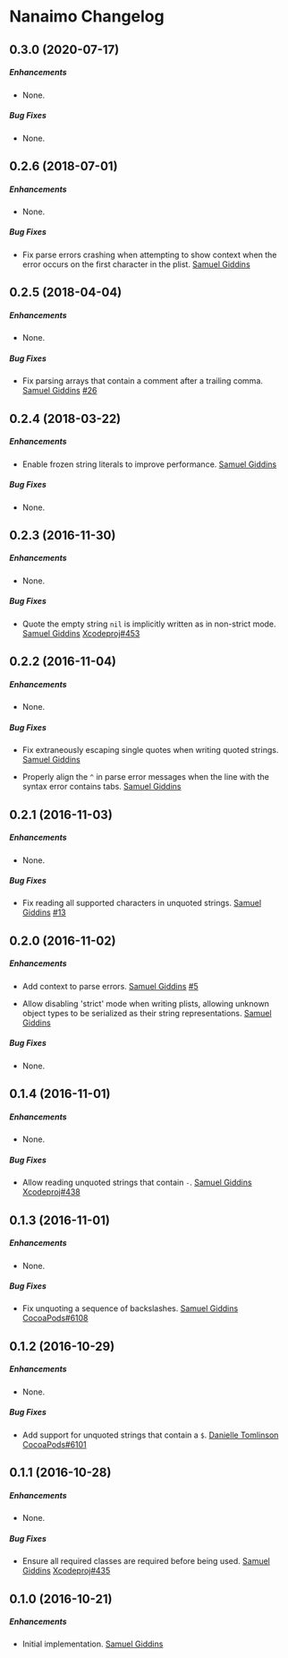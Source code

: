 # Nanaimo Changelog

## 0.3.0 (2020-07-17)

##### Enhancements

* None.

##### Bug Fixes

* None.


## 0.2.6 (2018-07-01)

##### Enhancements

* None.

##### Bug Fixes

* Fix parse errors crashing when attempting to show context when the error
  occurs on the first character in the plist.
  [Samuel Giddins](https://github.com/segiddins)


## 0.2.5 (2018-04-04)

##### Enhancements

* None.

##### Bug Fixes

* Fix parsing arrays that contain a comment after a trailing comma.
  [Samuel Giddins](https://github.com/segiddins)
  [#26](https://github.com/CocoaPods/Nanaimo/issues/26)


## 0.2.4 (2018-03-22)

##### Enhancements

* Enable frozen string literals to improve performance.
  [Samuel Giddins](https://github.com/segiddins)

##### Bug Fixes

* None.


## 0.2.3 (2016-11-30)

##### Enhancements

* None.

##### Bug Fixes

* Quote the empty string `nil` is implicitly written as in non-strict mode.
  [Samuel Giddins](https://github.com/segiddins)
  [Xcodeproj#453](https://github.com/CocoaPods/Xcodeproj/issues/453)


## 0.2.2 (2016-11-04)

##### Enhancements

* None.

##### Bug Fixes

* Fix extraneously escaping single quotes when writing quoted strings.
  [Samuel Giddins](https://github.com/segiddins)

* Properly align the `^` in parse error messages when the line with the syntax
  error contains tabs.
  [Samuel Giddins](https://github.com/segiddins)


## 0.2.1 (2016-11-03)

##### Enhancements

* None.

##### Bug Fixes

* Fix reading all supported characters in unquoted strings.
  [Samuel Giddins](https://github.com/segiddins)
  [#13](https://github.com/CocoaPods/Nanaimo/issues/13)


## 0.2.0 (2016-11-02)

##### Enhancements

* Add context to parse errors.
  [Samuel Giddins](https://github.com/segiddins)
  [#5](https://github.com/CocoaPods/Nanaimo/issues/5)

* Allow disabling 'strict' mode when writing plists, allowing unknown object
  types to be serialized as their string representations.
  [Samuel Giddins](https://github.com/segiddins)

##### Bug Fixes

* None.


## 0.1.4 (2016-11-01)

##### Enhancements

* None.

##### Bug Fixes

* Allow reading unquoted strings that contain `-`.
  [Samuel Giddins](https://github.com/segiddins)
  [Xcodeproj#438](https://github.com/CocoaPods/Xcodeproj/issues/438)


## 0.1.3 (2016-11-01)

##### Enhancements

* None.

##### Bug Fixes

* Fix unquoting a sequence of backslashes.
  [Samuel Giddins](https://github.com/segiddins)
  [CocoaPods#6108](https://github.com/CocoaPods/CocoaPods/issues/6108)


## 0.1.2 (2016-10-29)

##### Enhancements

* None.

##### Bug Fixes

* Add support for unquoted strings that contain a `$`.
  [Danielle Tomlinson](https://github.com/dantoml)
  [CocoaPods#6101](https://github.com/CocoaPods/CocoaPods/issues/6101)


## 0.1.1 (2016-10-28)

##### Enhancements

* None.

##### Bug Fixes

* Ensure all required classes are required before being used.
  [Samuel Giddins](https://github.com/segiddins)
  [Xcodeproj#435](https://github.com/CocoaPods/Xcodeproj/issues/435)


## 0.1.0 (2016-10-21)

##### Enhancements

* Initial implementation.
  [Samuel Giddins](https://github.com/segiddins)
